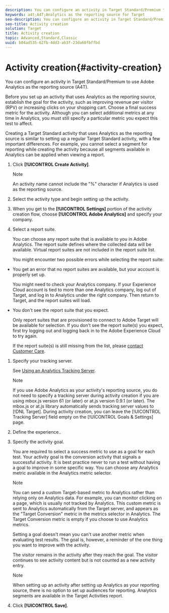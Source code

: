 ```yaml
---
description: You can configure an activity in Target Standard/Premium to use Adobe Analytics as the reporting source (A4T).
keywords: a4t;A4T;Analytics as the reporting source for Target
seo-description: You can configure an activity in Target Standard/Premium to use Adobe Analytics as the reporting source (A4T).
seo-title: Activity creation
solution: Target
title: Activity creation
topic: Advanced,Standard,Classic
uuid: b04ad535-62fb-4dd3-ab3f-23da60fbffbd
---
```


# Activity creation{#activity-creation}

You can configure an activity in Target Standard/Premium to use Adobe Analytics as the reporting source (A4T).

Before you set up an activity that uses Analytics as the reporting source, establish the goal for the activity, such as improving revenue per visitor (RPV) or increasing clicks on your shopping cart. Choose a final success metric for the activity. Although you can select additional metrics at any time in Analytics, you must still specify a particular metric you expect this test to affect.

Creating a Target Standard activity that uses Analytics as the reporting source is similar to setting up a regular Target Standard activity, with a few important differences. For example, you cannot select a segment for reporting while creating the activity because all segments available in Analytics can be applied when viewing a report. 

1. Click **[!UICONTROL Create Activity]**.

   >[!NOTE]
   >
   >An activity name cannot include the "%" character if Analytics is used as the reporting source.

1. Select the activity type and begin setting up the activity.
1. When you get to the **[!UICONTROL Settings]** portion of the activity creation flow, choose **[!UICONTROL Adobe Analytics]** and specify your company.
1. Select a report suite.

   You can choose any report suite that is available to you in Adobe Analytics. The report suite defines where the collected data will be available. Virtual report suites are not included in the report suite list.

   You might encounter two possible errors while selecting the report suite:

* You get an error that no report suites are available, but your account is properly set up.

  You might need to check your Analytics company. If your Experience Cloud account is tied to more than one Analytics company, log out of Target, and log in to Analytics under the right company. Then return to Target, and the report suites will load. 

* You don't see the report suite that you expect.

  Only report suites that are provisioned to connect to Adobe Target will be available for selection. If you don't see the report suite(s) you expect, first try logging out and logging back in to the Adobe Experience Cloud to try again.

   If the report suite(s) is still missing from the list, please [contact Customer Care](../../cmp-resources-and-contact-information.md#reference_ACA3391A00EF467B87930A450050077C). 
1. Specify your tracking server.

   See [Using an Analytics Tracking Server](../../c-integrating-target-with-mac/a4t/t-analytics-tracking-server.md#task_72077BA7E93C4A65A715A18F32228823).

   >[!NOTE]
   >
   >If you use Adobe Analytics as your activity's reporting source, you do not need to specify a tracking server during activity creation if you are using mbox.js version 61 (or later) or at.js version 0.9.1 (or later). The mbox.js or at.js library automatically sends tracking server values to [!DNL Target]. During activity creation, you can leave the [!UICONTROL Tracking Server] field empty on the [!UICONTROL Goals & Settings] page.

1. Define the experience..
1. Specify the activity goal.

   You are required to select a success metric to use as a goal for each test. Your activity goal is the conversion activity that signals a successful activity. It is best practice never to run a test without having a goal to improve in some specific way. You can choose any Analytics metric available in the Analytics metric selector.

   >[!NOTE]
   >
   >You can send a custom Target-based metric to Analytics rather than relying only on Analytics data. For example, you can monitor clicking on a page, which is usually not tracked by Analytics. This custom metric is sent to Analytics automatically from the Target server, and appears as the "Target Conversion" metric in the metrics selector in Analytics. The Target Conversion metric is empty if you choose to use Analytics metrics.

   Setting a goal doesn't mean you can't use another metric when evaluating test results. The goal is, however, a reminder of the one thing you want to improve with the activity.

   The visitor remains in the activity after they reach the goal. The visitor continues to see activity content but is not counted as a new activity entry.

   >[!NOTE]
   >
   >When setting up an activity after setting up Analytics as your reporting source, there is no option to set up audiences for reporting. Analytics segments are available in the Target Activities report.

1. Click **[!UICONTROL Save]**.

